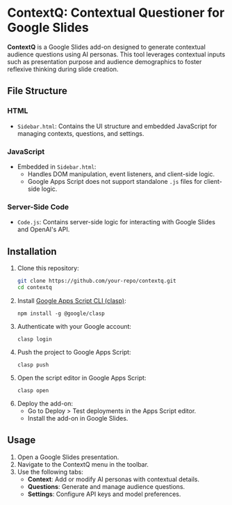 # ContextQ: Contextual Questioner for Google Slides

**ContextQ** is a Google Slides add-on designed to generate contextual audience questions using AI personas. This tool leverages contextual inputs such as presentation purpose and audience demographics to foster reflexive thinking during slide creation.

## **File Structure**

### **HTML**
- `Sidebar.html`: Contains the UI structure and embedded JavaScript for managing contexts, questions, and settings.

### **JavaScript**
- Embedded in `Sidebar.html`:
  - Handles DOM manipulation, event listeners, and client-side logic.
  - Google Apps Script does not support standalone `.js` files for client-side logic.

### **Server-Side Code**
- `Code.js`: Contains server-side logic for interacting with Google Slides and OpenAI's API.

## **Installation**

1. Clone this repository:
   ```bash
   git clone https://github.com/your-repo/contextq.git
   cd contextq
   ```
2. Install [Google Apps Script CLI (clasp)](https://github.com/google/clasp):
   ```
   npm install -g @google/clasp
   ```
3. Authenticate with your Google account:
   ```
   clasp login
   ```
4. Push the project to Google Apps Script:
   ```
   clasp push
   ```
5. Open the script editor in Google Apps Script:
   ```
   clasp open
   ```
6. Deploy the add-on:
   - Go to Deploy > Test deployments in the Apps Script editor.
   - Install the add-on in Google Slides.

## Usage ##
1. Open a Google Slides presentation.
2. Navigate to the ContextQ menu in the toolbar.
3. Use the following tabs:
   - **Context**: Add or modify AI personas with contextual details.
   - **Questions**: Generate and manage audience questions.
   - **Settings**: Configure API keys and model preferences.
